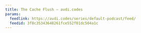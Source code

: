 ```yaml
---
title: The Cache Flush – avdi.codes
params:
  feedlink: https://avdi.codes/series/default-podcast/feed/
  feedid: 3f8c35343648261fce552f01dc504a1c
---
```

